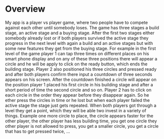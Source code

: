 # Overview

My app is a player vs player game, where two people have to compete against each other until somebody loses. The game has three stages a build stage, an active stage and a buying stage. After the first two stages either somebody already lost or if both players survived the active stage they progress in the next level with again a build and an active stages but with some new features they get from the buying stage. For example in the first level of the game player 1 can tap three times on different places on his smart phone display and on any of these three positions there will appear a circle and he will be apply to click on the ready button, which ends the building stage. Player 2 also positioned his three circles and pressed ready and after both players confirm there input a countdown of three seconds appears on his screen. After the countdown finished a circle will appear on the position player 1 placed his first circle in his building stage and after a short period of time the second circle and so on. Player 2 has to click on each circle in the order they appear before they disappear again. So he ether press the circles in time or he lost but when each player failed the active stage the stage just gets repeated. When both players got through a level they get a point, which they will be able two invest in a variety of things. Example one more circle to place, the circle appears faster for the other player, the other player has less building time, you get one circle they other player is not allowed to press, you get a smaller circle, you get a circle that has to get pressed twice, ...